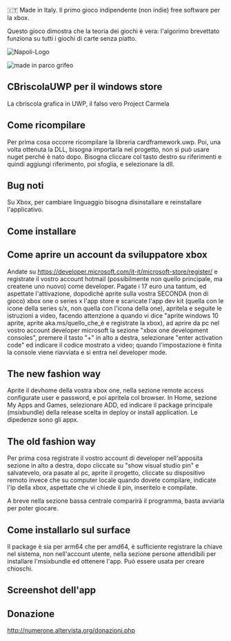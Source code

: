 :it: Made in Italy. Il primo gioco indipendente (non indie) free software per la xbox.

Questo gioco dimostra che la teoria dei giochi è vera: l'algorimo brevettato funziona su tutti i giochi di carte senza piatto.

![Napoli-Logo](https://github.com/user-attachments/assets/b0218b39-2d99-4ce0-8c43-ac42b512b710)

![made in parco grifeo](https://github.com/user-attachments/assets/483574bc-e34b-4560-9a95-b5267290a1a8)



## CBriscolaUWP per il windows store
La cbriscola grafica in UWP, il falso vero Project Carmela

## Come ricompilare
Per prima cosa occorre ricompilare la libreria cardframework.uwp.
Poi, una volta ottenuta la DLL, bisogna importarla nel progetto, non si può usare nuget perché è nato dopo.
Bisogna cliccare col tasto destro su riferimenti e quindi aggiungi riferimento, poi sfoglia, e selezionare la dll.

## Bug noti

Su Xbox, per cambiare linguaggio bisogna disinstallare e reinstallare l'applicativo.

## Come installare

## Come aprire un account da sviluppatore xbox

Andate su https://developer.microsoft.com/it-it/microsoft-store/register/ e registrate il vostro account hotmail (possibilmente non quello principale, ma createne uno nuovo) come developer. Pagate i 17 euro una tantum, ed aspettate l'attivazione, dopodiché aprite sulla vostra SECONDA (non di gioco) xbox one o series x l'app store e scaricate l'app dev kit (quella con le icone della series s/x, non quella con l'icona della one), apritela e seguite le istruzioni a video, facendo attenzione a quando vi dice "aprite windows 10 aprite, aprite aka.ms/quello_che_è e registrate la xbox), ad aprire da pc nel vostro account developer microsoft la sezione "xbox one development consoles", premere il tasto "+" in alto a destra, selezionare "enter activation code" ed indicare il codice mostrato a video; quando l'impostazione è finita la console viene riavviata e si entra nel developer mode.

## The new fashion way

Aprite il devhome della vostra xbox one, nella sezione remote access configurate user e password, e poi apritela col browser.
In Home, sezione My Apps and Games, selezionare ADD, ed indicare il package principale (msixbundle) della release scelta in deploy or install application.
Le dipedenze sono gli appx.

## The old fashion way
Per prima cosa registrate il vostro account di developer nell'apposita sezione in alto a destra, dopo cliccate su "show visual studio pin" e salvatevelo, ora pasate al pc, aprite il progetto, cliccate su dispositivo remoto invece che su computer locale quando dovete compilare, indicate l'ip della xbox, aspettate che vi chiede il pin, inseritelo e compilate.

A breve nella sezione bassa centrale comparirà il programma, basta avviarla per poter giocare.


## Come installarlo sul surface

Il package è sia per arm64 che per amd64, è sufficiente registrare la chiave nel sistema, non nell'account utente, nella sezione persone attendibili per installare l'msixbundle ed ottenere l'app.
Può essere usata per creare chioschi.


## Screenshot dell'app
## Donazione

http://numerone.altervista.org/donazioni.php
